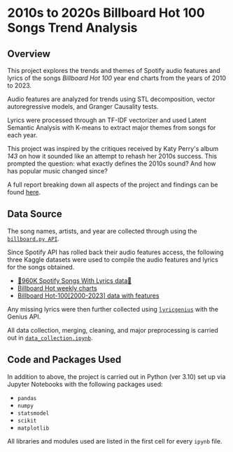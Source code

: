 # 2010s to 2020s Billboard Hot 100 Songs Trend Analysis


## Overview

This project explores the trends and themes of Spotify audio features and lyrics of the songs *Billboard Hot 100* year end charts from the years of 2010 to 2023. 

Audio features are analyzed for trends using STL decomposition, vector autoregressive models, and Granger Causality tests.

Lyrics were processed through an TF-IDF vectorizer and used Latent Semantic Analysis with K-means to extract major themes from songs for each year.

This project was inspired by the critiques received by Katy Perry's album *143* on how it sounded like an attempt to rehash her 2010s success. This prompted the question: what exactly defines the 2010s sound? And how has popular music changed since?

A full report breaking down all aspects of the project and findings can be found [here](report/songs_analysis_report.pdf).

## Data Source 
The song names, artists, and year are collected through using the [`billboard.py API`](https://github.com/guoguo12/billboard-charts?tab=readme-ov-file).

Since Spotify API has rolled back their audio features access, the following three Kaggle datasets were used to compile the audio features and lyrics for the songs obtained.

- [🎹960K Spotify Songs With Lyrics data🎵](https://www.kaggle.com/datasets/bwandowando/spotify-songs-with-attributes-and-lyrics/data)
- [Billboard Hot weekly charts](https://www.kaggle.com/datasets/thedevastator/billboard-hot-100-audio-features)
- [Billboard Hot-100[2000-2023] data with features](https://www.kaggle.com/datasets/suparnabiswas/billboard-hot-1002000-2023-data-with-features)

Any missing lyrics were then further collected using [`lyricgenius`](https://lyricsgenius.readthedocs.io/en/master/) with the Genius API.

All data collection, merging, cleaning, and major preprocessing is carried out in [`data_collection.ipynb`](data/data_collection.ipynb).

## Code and Packages Used

In addition to above, the project is carried out in Python (ver 3.10) set up via Jupyter Notebooks with the following packages used:
- `pandas`
- `numpy`
- `statsmodel`
- `scikit`
- `matplotlib`

All libraries and modules used are listed in the first cell for every `ipynb` file. 


